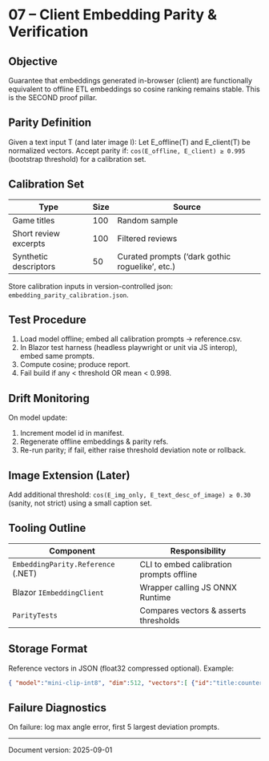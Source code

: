# 07 – Client Embedding Parity & Verification

## Objective
Guarantee that embeddings generated in-browser (client) are functionally equivalent to offline ETL embeddings so cosine ranking remains stable. This is the SECOND proof pillar.

## Parity Definition
Given a text input T (and later image I):
Let E_offline(T) and E_client(T) be normalized vectors. Accept parity if:
`cos(E_offline, E_client) ≥ 0.995` (bootstrap threshold) for a calibration set.

## Calibration Set
| Type | Size | Source |
|------|------|--------|
| Game titles | 100 | Random sample |
| Short review excerpts | 100 | Filtered reviews |
| Synthetic descriptors | 50 | Curated prompts (‘dark gothic roguelike’, etc.) |

Store calibration inputs in version-controlled json: `embedding_parity_calibration.json`.

## Test Procedure
1. Load model offline; embed all calibration prompts → reference.csv.
2. In Blazor test harness (headless playwright or unit via JS interop), embed same prompts.
3. Compute cosine; produce report.
4. Fail build if any < threshold OR mean < 0.998.

## Drift Monitoring
On model update:
1. Increment model id in manifest.
2. Regenerate offline embeddings & parity refs.
3. Re-run parity; if fail, either raise threshold deviation note or rollback.

## Image Extension (Later)
Add additional threshold: `cos(E_img_only, E_text_desc_of_image) ≥ 0.30` (sanity, not strict) using a small caption set.

## Tooling Outline
| Component | Responsibility |
|-----------|----------------|
| `EmbeddingParity.Reference` (.NET) | CLI to embed calibration prompts offline |
| Blazor `IEmbeddingClient` | Wrapper calling JS ONNX Runtime |
| `ParityTests` | Compares vectors & asserts thresholds |

## Storage Format
Reference vectors in JSON (float32 compressed optional). Example:
```json
{ "model":"mini-clip-int8", "dim":512, "vectors":[ {"id":"title:counter_strike","v":[0.01,...]} ] }
```

## Failure Diagnostics
On failure: log max angle error, first 5 largest deviation prompts.

---
Document version: 2025-09-01
